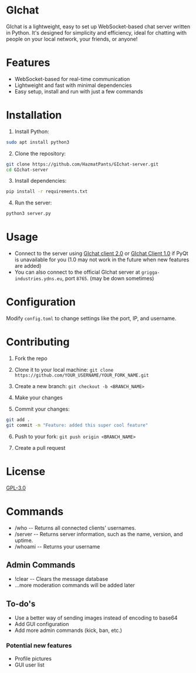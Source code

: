 # GIchat

GIchat is a lightweight, easy to set up WebSocket-based chat server written in Python. It's designed for simplicity and efficiency, ideal for chatting with people on your local network, your friends, or anyone!

# Features

- WebSocket-based for real-time communication
- Lightweight and fast with minimal dependencies
- Easy setup, install and run with just a few commands

# Installation

1. Install Python:

```bash
sudo apt install python3
```

2. Clone the repository:

```bash
git clone https://github.com/HazmatPants/GIchat-server.git
cd GIchat-server
```

3. Install dependencies:

```bash
pip install -r requirements.txt
```

4. Run the server:

```bash
python3 server.py
```

# Usage

- Connect to the server using [GIchat client 2.0](https://github.com/HazmatPants/GIchat-client-2.0) or [GIchat Client 1.0](https://github.com/HazmatPants/GI.chat-client-1.0) if PyQt is unavailable for you (1.0 may not work in the future when new features are added)
- You can also connect to the official GIchat server at `grigga-industries.ydns.eu`, port `8765`. (may be down sometimes)

# Configuration

Modify `config.toml` to change settings like the port, IP, and username.

# Contributing

1. Fork the repo

2. Clone it to your local machine: `git clone https://github.com/YOUR_USERNAME/YOUR_FORK_NAME.git`

3. Create a new branch: `git checkout -b <BRANCH_NAME>`

4. Make your changes

5. Commit your changes:
```bash
git add .
git commit -m "Feature: added this super cool feature"
```

6. Push to your fork: `git push origin <BRANCH_NAME>`

7. Create a pull request

# License

[GPL-3.0](https://github.com/HazmatPants/GIchat-server/blob/main/LICENSE)

# Commands

- /who -- Returns all connected clients' usernames.
- /server -- Returns server information, such as the name, version, and uptime.
- /whoami -- Returns your username

## Admin Commands
- !clear -- Clears the message database
- ...more moderation commands will be added later




## To-do's
- Use a better way of sending images instead of encoding to base64
- Add GUI configuration
- Add more admin commands (kick, ban, etc.)

### Potential new features
- Profile pictures
- GUI user list
